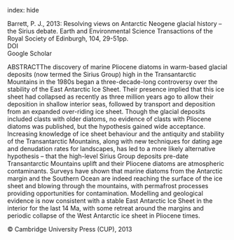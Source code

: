 index: hide

<div class="Citation">

  <div class="Citation-body">
    <div class="Citation-text">Barrett, P. J., 2013: Resolving views on Antarctic Neogene glacial history – the Sirius debate. <span class="Article-journal">Earth and Environmental Science Transactions of the Royal Society of Edinburgh, </span><span class="Article-volume">104, </span>29-51pp.</div>
    <div class="Citation-links">
      <div class="CitationLink" data-href="https://doi.org/10.1017/s175569101300008x">
        <div class="CitationLink-icon CitationLink-Doi"></div>
        <div class="CitationLink-text">DOI</div>
      </div>
      <div class="CitationLink" data-href="https://scholar.google.com/scholar?q=10.1017/s175569101300008x">
        <div class="CitationLink-icon CitationLink-Scholar"></div>
        <div class="CitationLink-text">Google Scholar</div>
      </div>
    </div>
  </div>
</div>

ABSTRACTThe discovery of marine Pliocene diatoms in warm-based glacial deposits (now termed the Sirius Group) high in the Transantarctic Mountains in the 1980s began a three-decade-long controversy over the stability of the East Antarctic Ice Sheet. Their presence implied that this ice sheet had collapsed as recently as three million years ago to allow their deposition in shallow interior seas, followed by transport and deposition from an expanded over-riding ice sheet. Though the glacial deposits included clasts with older diatoms, no evidence of clasts with Pliocene diatoms was published, but the hypothesis gained wide acceptance. Increasing knowledge of ice sheet behaviour and the antiquity and stability of the Transantarctic Mountains, along with new techniques for dating age and denudation rates for landscapes, has led to a more likely alternative hypothesis – that the high-level Sirius Group deposits pre-date Transantarctic Mountains uplift and their Pliocene diatoms are atmospheric contaminants. Surveys have shown that marine diatoms from the Antarctic margin and the Southern Ocean are indeed reaching the surface of the ice sheet and blowing through the mountains, with permafrost processes providing opportunities for contamination. Modelling and geological evidence is now consistent with a stable East Antarctic Ice Sheet in the interior for the last 14 Ma, with some retreat around the margins and periodic collapse of the West Antarctic ice sheet in Pliocene times.

<div class="Citation-copy">
&copy; Cambridge University Press (CUP), 2013
</div>